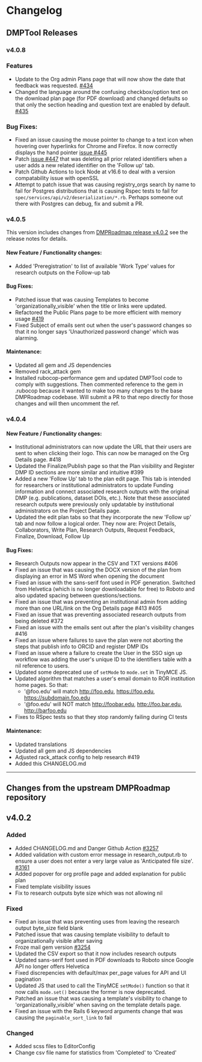 # Changelog

## DMPTool Releases

### v4.0.8

### Features
- Update to the Org admin Plans page that will now show the date that feedback was requested. [#434](https://github.com/CDLUC3/dmptool/issues/434)
- Changed the language around the confusing checkbox/option text on the download plan page (for PDF download) and changed defaults so that only the section heading and question text are enabled by default. [#435](https://github.com/CDLUC3/dmptool/issues/435)

### Bug Fixes:
- Fixed an issue causing the mouse pointer to change to a text icon when hovering over hyperlinks for Chrome and Firefox. It now correctly displays the hand pointer [issue #445](https://github.com/CDLUC3/dmptool/issues/445)
- Patch [issue #447](https://github.com/CDLUC3/dmptool/issues/447) that was deleting all prior related identifiers when a user adds a new related identifier on the 'Follow up' tab.
- Patch Github Actions to lock Node at v16.6 to deal with a version compatability issue with openSSL
- Attempt to patch issue that was causing registry_orgs search by name to fail for Postgres distributions that is causing Rspec tests to fail for `spec/services/api/v2/deserialization/*.rb`. Perhaps someone out there with Postgres can debug, fix and submit a PR.

### v4.0.5
This version includes changes from [DMPRoadmap release v4.0.2](https://github.com/DMPRoadmap/roadmap/releases/tag/v4.0.2) see the release notes for details.

#### New Feature / Functionality changes:
- Added 'Preregistration' to list of available 'Work Type' values for research outputs on the Follow-up tab

#### Bug Fixes:
- Patched issue that was causing Templates to become 'organizationally_visible' when the title or links were updated.
- Refactored the Public Plans page to be more efficient with memory usage [#419](https://github.com/CDLUC3/dmptool/issues/419)
- Fixed Subject of emails sent out when the user's password changes so that it no longer says 'Unauthorized password change' which was alarming.

#### Maintenance:
- Updated all gem and JS dependencies
- Removed rack_attack gem
- Installed rubocop-performance gem and updated DMPTool code to comply with suggestions. Then commented reference to the gem in .rubocop because it wanted to make too many changes to the base DMPRoadmap codebase. Will submit a PR to that repo directly for those changes and will then uncomment the ref.

### v4.0.4
#### New Feature / Functionality changes:
- Institutional administrators can now update the URL that their users are sent to when clicking their logo. This can now be managed on the Org Details page. #418
- Updated the Finalize/Publish page so that the Plan visibility and Register DMP ID sections are more similar and intuitive #399
- Added a new 'Follow Up' tab to the plan edit page. This tab is intended for researchers or institutional administrators to update Funding information and connect associated research outputs with the original DMP (e.g. publications, dataset DOIs, etc.). Note that these associated research outputs were previously only updatable by institutional administrators on the Project Details page.
- Updated the edit plan tabs so that they incorporate the new 'Follow up' tab and now follow a logical order. They now are: Project Details, Collaborators, Write Plan, Research Outputs, Request Feedback, Finalize, Download, Follow Up

#### Bug Fixes:
- Research Outputs now appear in the CSV and TXT versions #406
- Fixed an issue that was causing the DOCX version of the plan from displaying an error in MS Word when opening the document
- Fixed an issue with the sans-serif font used in PDF generation. Switched from Helvetica (which is no longer downloadable for free) to Roboto and also updated spacing between questions/sections.
- Fixed an issue that was preventing an institutional admin from adding more than one URL/link on the Org Details page #413  #405
- Fixed an issue that was preventing associated research outputs from being deleted #372
- Fixed an issue with the emails sent out after the plan's visibility changes #416
- Fixed an issue where failures to save the plan were not aborting the steps that publish info to ORCID and register DMP IDs
- Fixed an issue where a failure to create the User in the SSO sign up workflow was adding the user's unique ID to the identifiers table with a nil reference to users.
- Updated some deprecated use of `setMode` to `mode.set` in TinyMCE JS.
- Updated algorithm that matches a user's email domain to ROR institution home pages. So that:
  - '@foo.edu' will match http://foo.edu, https://foo.edu, https://subdomain.foo.edu
  - '@foo.edu' will NOT match http://foobar.edu, http://foo.bar.edu, http://barfoo.edu
- Fixes to RSpec tests so that they stop randomly failing during CI tests

#### Maintenance:
- Updated translations
- Updated all gem and JS dependencies
- Adjusted rack_attack config to help research #419
- Added this CHANGELOG.md

---
## Changes from the upstream DMPRoadmap repository

## v4.0.2

### Added

- Added CHANGELOG.md and Danger Github Action [#3257](https://github.com/DMPRoadmap/roadmap/issues/3257)
- Added validation with custom error message in research_output.rb to ensure a user does not enter a very large value as 'Anticipated file size'. [#3161](https://github.com/DMPRoadmap/roadmap/issues/3161)
- Added popover for org profile page and added explanation for public plan
- Fixed template visibility issues
- Fix to research outputs byte size which was not allowing nil

### Fixed

- Fixed an issue that was preventing uses from leaving the research output byte_size field blank
- Patched issue that was causing template visibility to default to organizationally visible after saving
- Froze mail gem version [#3254](https://github.com/DMPRoadmap/roadmap/issues/3254)
- Updated the CSV export so that it now includes research outputs
- Updated sans-serif font used in PDF downloads to Roboto since Google API no longer offers Helvetica
- Fixed discrepencies with default/max per_page values for API and UI pagination
- Updated JS that used to call the TinyMCE `setMode()` function so that it now calls `mode.set()` because the former is now deprecated.
- Patched an issue that was causing a template's visibility to change to 'organizationally_visible' when saving on the template details page.
- Fixed an issue with the Rails 6 keyword arguments change that was causing the `paginable_sort_link` to fail

### Changed

- Added scss files to EditorConfig
- Change csv file name for statistics from 'Completed' to 'Created'
